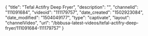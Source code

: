 {
    "title": "Tefal Actifry Deep Fryer",
    "description": "",
    "channelid": "111091684",
    "videoid": "111179757",
    "date_created": "1502923084",
    "date_modified": "1504049177",
    "type": "captivate",
    "layout": "channelVideo",
    "url": "\/bbbusa-latest-videos\/tefal-actifry-deep-fryer\/111091684-111179757"
}